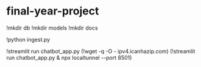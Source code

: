 # final-year-project

!mkdir db
!mkdir models
!mkdir docs

!python ingest.py

!streamlit run chatbot_app.py
(!wget -q -O - ipv4.icanhazip.com)
(!streamlit run chatbot_app.py & npx localtunnel --port 8501)
